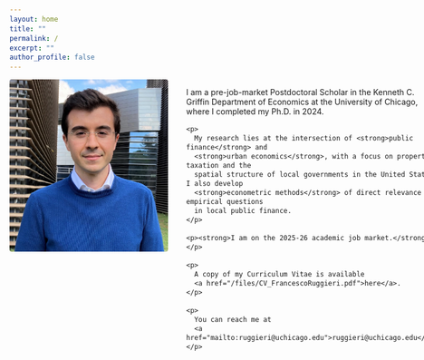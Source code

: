 ```yaml
---
layout: home
title: ""
permalink: /
excerpt: ""
author_profile: false
---
```


<div class="page-inner">

<style>
  /* Only on desktop: make a 280px image column + flexible text column */
  @media (min-width: 768px) {
    .profile-grid {
      display: grid;
      grid-template-columns: 280px 1fr;
      grid-gap: 2rem;
      align-items: start;
    }
  }

  /* Photo styling */
  .profile-grid img {
    width: 100%;
    max-width: 280px;
    border-radius: .25rem;
    margin-bottom: 1rem;
  }
</style>

<div class="profile-grid">
  <img src="/images/profile.JPG" alt="Francesco Ruggieri">

  <div>
    <p>
      I am a pre-job-market Postdoctoral Scholar in the Kenneth C. Griffin
      Department of Economics at the University of Chicago, where I completed
      my Ph.D. in 2024.
    </p>

    <p>
      My research lies at the intersection of <strong>public finance</strong> and
      <strong>urban economics</strong>, with a focus on property taxation and the
      spatial structure of local governments in the United States. I also develop
      <strong>econometric methods</strong> of direct relevance to empirical questions
      in local public finance.
    </p>

    <p><strong>I am on the 2025-26 academic job market.</strong></p>

    <p>
      A copy of my Curriculum Vitae is available
      <a href="/files/CV_FrancescoRuggieri.pdf">here</a>.
    </p>

    <p>
      You can reach me at
      <a href="mailto:ruggieri@uchicago.edu">ruggieri@uchicago.edu</a>.
    </p>
  </div>
</div>

</div>